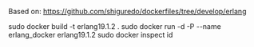 
Based on: https://github.com/shiguredo/dockerfiles/tree/develop/erlang

sudo docker build -t erlang19.1.2 .
sudo docker run -d -P --name erlang_docker erlang19.1.2
sudo docker inspect id